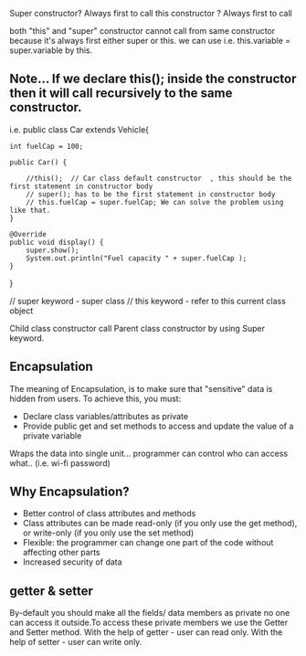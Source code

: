 Super constructor? Always first to call
this constructor ? Always first to call

both "this" and "super" constructor cannot call from same constructor because it's always first either super or this.
we can use i.e. this.variable = super.variable by this.
 
## Note... If we declare this(); inside the constructor then it will call recursively to the same constructor.
i.e. 
public class Car extends Vehicle{

    int fuelCap = 100;

    public Car() {

        //this();  // Car class default constructor  , this should be the first statement in constructor body
        // super(); has to be the first statement in constructor body
        // this.fuelCap = super.fuelCap; We can solve the problem using like that.
    }

    @Override
    public void display() {
        super.show();
        System.out.println("Fuel capacity " + super.fuelCap );
    }
}

// super keyword  - super class
// this keyword - refer to this current class object


Child class constructor call Parent class constructor by using Super keyword.
## Encapsulation
The meaning of Encapsulation, is to make sure that "sensitive" data is hidden from users. To achieve this, you must:

- Declare class variables/attributes as private
- Provide public get and set methods to access and update the value of a private variable

Wraps the data into single unit...
programmer can control who can access what.. (i.e. wi-fi password)

## Why Encapsulation?
- Better control of class attributes and methods
- Class attributes can be made read-only (if you only use the get method), or write-only (if you only use the set method)
- Flexible: the programmer can change one part of the code without affecting other parts
- Increased security of data

## getter & setter
By-default you should make all the fields/ data members as private no one can access it outside.To access these private
members we use the Getter and Setter method.
With the help of getter - user can read only.
With the help of setter - user can write only.

